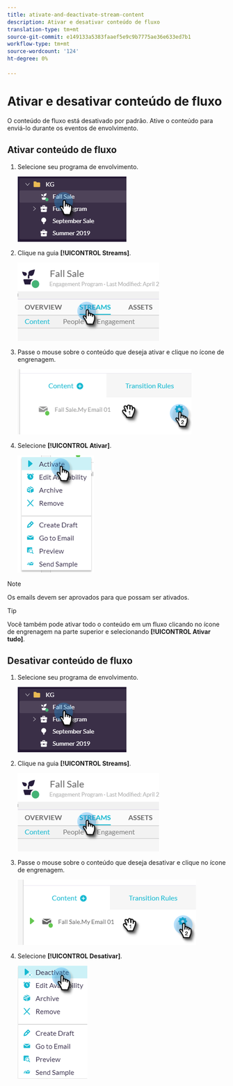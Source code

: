```yaml
---
title: ativate-and-deactivate-stream-content
description: Ativar e desativar conteúdo de fluxo
translation-type: tm+mt
source-git-commit: e149133a5383faaef5e9c9b7775ae36e633ed7b1
workflow-type: tm+mt
source-wordcount: '124'
ht-degree: 0%

---
```



# Ativar e desativar conteúdo de fluxo

O conteúdo de fluxo está desativado por padrão. Ative o conteúdo para enviá-lo durante os eventos de envolvimento.

## Ativar conteúdo de fluxo

1. Selecione seu programa de envolvimento.

   ![Imagem Um](/help/sky/assets/engagement-programs/activate-and-deactivate-stream-content/activate-and-deactivate-stream-content-1.png)

1. Clique na guia **[!UICONTROL Streams]**.

   ![Imagem dois](/help/sky/assets/engagement-programs/activate-and-deactivate-stream-content/activate-and-deactivate-stream-content-2.png)

1. Passe o mouse sobre o conteúdo que deseja ativar e clique no ícone de engrenagem.

   ![Imagem Três](/help/sky/assets/engagement-programs/activate-and-deactivate-stream-content/activate-and-deactivate-stream-content-3.png)

1. Selecione **[!UICONTROL Ativar]**.

   ![Imagem quatro](/help/sky/assets/engagement-programs/activate-and-deactivate-stream-content/activate-and-deactivate-stream-content-4.png)

>[!NOTE]
>
>Os emails devem ser aprovados para que possam ser ativados.

>[!TIP]
>
>Você também pode ativar todo o conteúdo em um fluxo clicando no ícone de engrenagem na parte superior e selecionando **[!UICONTROL Ativar tudo]**.

## Desativar conteúdo de fluxo

1. Selecione seu programa de envolvimento.

   ![Imagem cinco](/help/sky/assets/engagement-programs/activate-and-deactivate-stream-content/activate-and-deactivate-stream-content-5.png)

1. Clique na guia **[!UICONTROL Streams]**.

   ![Imagem seis](/help/sky/assets/engagement-programs/activate-and-deactivate-stream-content/activate-and-deactivate-stream-content-6.png)

1. Passe o mouse sobre o conteúdo que deseja desativar e clique no ícone de engrenagem.

   ![Imagem sete](/help/sky/assets/engagement-programs/activate-and-deactivate-stream-content/activate-and-deactivate-stream-content-7.png)

1. Selecione **[!UICONTROL Desativar]**.

   ![Imagem Oito](/help/sky/assets/engagement-programs/activate-and-deactivate-stream-content/activate-and-deactivate-stream-content-8.png)
